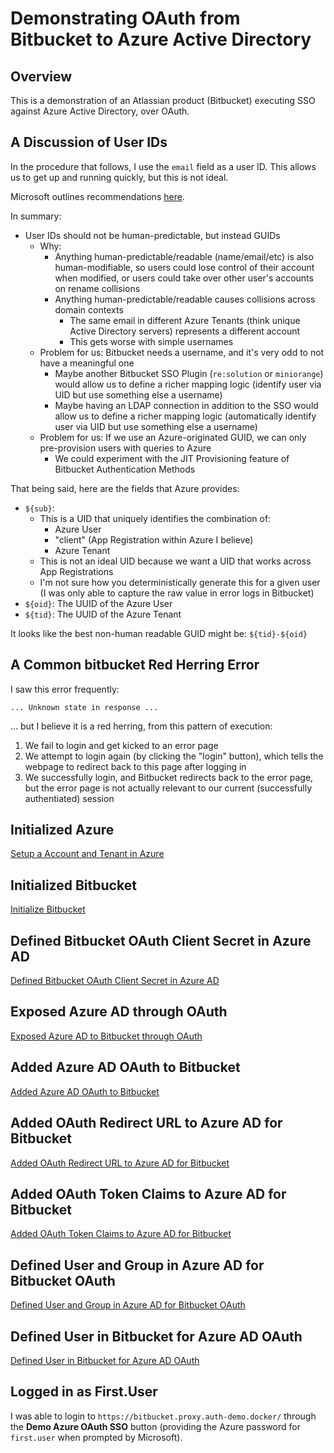 # Demonstrating OAuth from Bitbucket to Azure Active Directory

## Overview

This is a demonstration of an Atlassian product (Bitbucket) executing SSO against Azure Active Directory, over OAuth.

## A Discussion of User IDs

In the procedure that follows, I use the `email` field as a user ID.
This allows us to get up and running quickly, but this is not ideal.

Microsoft outlines recommendations
[here](https://learn.microsoft.com/en-us/azure/active-directory/develop/id-tokens#using-claims-to-reliably-identify-a-user-subject-and-object-id).

In summary:

* User IDs should not be human-predictable, but instead GUIDs
    * Why:
        * Anything human-predictable/readable (name/email/etc) is also human-modifiable,
          so users could lose control of their account when modified,
          or users could take over other user's accounts on rename collisions
        * Anything human-predictable/readable causes collisions across domain contexts
            * The same email in different Azure Tenants (think unique Active Directory servers)
              represents a different account
            * This gets worse with simple usernames
    * Problem for us: Bitbucket needs a username, and it's very odd to not have a meaningful one
        * Maybe another Bitbucket SSO Plugin (`re:solution` or `miniorange`) would allow us to define a richer mapping logic
          (identify user via UID but use something else a username)
        * Maybe having an LDAP connection in addition to the SSO would allow us to define a richer mapping logic
          (automatically identify user via UID but use something else a username)
    * Problem for us: If we use an Azure-originated GUID, we can only pre-provision users with queries to Azure
        * We could experiment with the JIT Provisioning feature of Bitbucket Authentication Methods

That being said, here are the fields that Azure provides:

* `${sub}`:
    * This is a UID that uniquely identifies the combination of:
        * Azure User
        * "client" (App Registration within Azure I believe)
        * Azure Tenant
    * This is not an ideal UID because we want a UID that works across App Registrations
    * I'm not sure how you deterministically generate this for a given user (I was only able to capture the raw value in error logs in Bitbucket)
* `${oid}`: The UUID of the Azure User
* `${tid}`: The UUID of the Azure Tenant

It looks like the best non-human readable GUID might be: `${tid}-${oid}`

## A Common bitbucket Red Herring Error

I saw this error frequently:

    ... Unknown state in response ...

... but I believe it is a red herring, from this pattern of execution:

1. We fail to login and get kicked to an error page
2. We attempt to login again (by clicking the "login" button),
   which tells the webpage to redirect back to this page after logging in
3. We successfully login, and Bitbucket redirects back to the error page,
   but the error page is not actually relevant to our current (successfully authentiated) session

## Initialized Azure

[Setup a Account and Tenant in Azure](Azure_Setup-a-Account-and-Tenant-in-Azure.md)

## Initialized Bitbucket

[Initialize Bitbucket](Bitbucket_Initialize-Bitbucket.md)

## Defined Bitbucket OAuth Client Secret in Azure AD

[Defined Bitbucket OAuth Client Secret in Azure AD](Azure_Defined-Bitbucket-OAuth-Client-Secret-in-Azure-AD.md)

## Exposed Azure AD through OAuth

[Exposed Azure AD to Bitbucket through OAuth](Azure_Exposed-Azure-AD-to-Bitbucket-through-OAuth.md)

## Added Azure AD OAuth to Bitbucket

[Added Azure AD OAuth to Bitbucket](Bitbucket_Added-Azure-AD-OAuth-to-Bitbucket.md)

## Added OAuth Redirect URL to Azure AD for Bitbucket

[Added OAuth Redirect URL to Azure AD for Bitbucket](Azure_Added-OAuth-Redirect-URL-to-Azure-AD-for-Bitbucket.md)

## Added OAuth Token Claims to Azure AD for Bitbucket

[Added OAuth Token Claims to Azure AD for Bitbucket](Azure_Added-OAuth-Token-Claims-to-Azure-AD-for-Bitbucket.md)

## Defined User and Group in Azure AD for Bitbucket OAuth 

[Defined User and Group in Azure AD for Bitbucket OAuth](Azure_Defined-User-and-Group-in-Azure-AD-for-Bitbucket-OAuth.md)

## Defined User in Bitbucket for Azure AD OAuth

[Defined User in Bitbucket for Azure AD OAuth](Bitbucket_Defined-User-in-Bitbucket-for-Azure-AD-OAuth.md)

## Logged in as First.User

I was able to login to `https://bitbucket.proxy.auth-demo.docker/` through the **Demo Azure OAuth SSO** button
(providing the Azure password for `first.user` when prompted by Microsoft).
